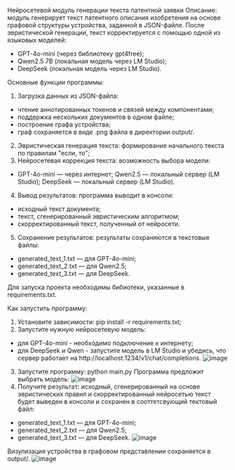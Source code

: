 Нейросетевой модуль генерации текста патентной заявки
Описание: модуль генерирует текст патентного описания изобретения на основе графовой структуры устройства, заданной в JSON-файле. 
После эвристической генерации, текст корректируется с помощью одной из языковых моделей:
- GPT-4o-mini (через библиотеку gpt4free);
- Qwen2.5 7B (локальная модель через LM Studio);
- DeepSeek (локальная модель через LM Studio).

Основные функции программы:
1. Загрузка данных из JSON-файла:
- чтение аннотированных токенов и связей между компонентами;
- поддержка нескольких документов в одном файле;
- построение графа устройства;
- граф сохраняется в виде .png файла в директории output/.
2. Эвристическая генерация текста: формирование начального  текста по правилам "если, то";
3. Нейросетевая коррекция текста: возможность выбора модели:
- GPT-4o-mini — через интернет;
 Qwen2.5 — локальный сервер (LM Studio);
 DeepSeek — локальный сервер (LM Studio).
4. Вывод результатов: программа выводит в консоли:
- исходный текст документа;
- текст, сгенерированный эвристическим алгоритмом;
- скорректированный текст, полученный от нейросети.
5. Сохранение результатов: результаты сохраняются в текстовые файлы:
- generated_text_1.txt — для GPT-4o-mini;
- generated_text_2.txt — для Qwen2.5;
- generated_text_3.txt — для DeepSeek.

Для запуска проекта необходимы бибиотеки, указанные в requirements.txt.

Как запустить программу:
1. Установите зависимости: pip install -r requirements.txt;
2. Запустите нужную нейросетевую модель:
- для GPT-4o-mini - необходимо подключение к интернету;
- для DeepSeek и Qwen - запустите модель в LM Studio и убедись, что сервер работает на http://localhost:1234/v1/chat/completions.
![image](https://github.com/user-attachments/assets/72c9d338-f365-4d93-aea2-3375c00421b9)
3. Запустите программу: python main.py
Программа предложит выбрать модель:
![image](https://github.com/user-attachments/assets/e06b8764-1cfd-4562-bc70-1c8d8fa3edd6)
4. Получите результат: исходный, сгенерированный на основе эвристических правил и скорректированный нейросетью текст будет выведен в консоли и сохранен в сооттетсвующий тектовый файл:
- generated_text_1.txt — для GPT-4o-mini;
- generated_text_2.txt — для Qwen2.5;
- generated_text_3.txt — для DeepSeek.
![image](https://github.com/user-attachments/assets/a42cd8c4-7f67-4b1d-8bfd-e07af5822eae)

Визулизация устройства в графовом представлении сохраняется в output/.
![image](https://github.com/user-attachments/assets/2a56f483-a218-465a-89af-4e7c985b18a9)
